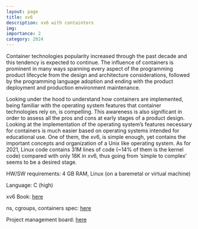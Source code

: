 ```yaml
---
layout: page
title: xv6 
description: xv6 with containters
img:
importance: 2
category: 2024 
---
```


Container technologies popularity increased through the past decade and this tendency is expected to continue. The influence of containers is prominent in many ways spanning every aspect of the programming product lifecycle from the design and architecture considerations, followed by the programming language adoption and ending with the product deployment and production environment maintenance. 

Looking under the hood to understand how containers are implemented, being familiar with the operating system features that container technologies rely on, is compelling. This awareness is also significant in order to assess all the pros and cons at early stages of a product design. Looking at the implementation of the operating system’s features necessary for containers is much easier based on operating systems intended for educational use. One of them, the xv6, is simple enough, yet contains the important concepts and organization of a Unix like operating system. As for 2021, Linux code contains 31M lines of code (~14% of them is the kernel code) compared with only 18K in xv6, thus going from ‘simple to complex’ seems to be a desired stage.

HW/SW requirements: 4 GB RAM, Linux (on a baremetal or virtual machine)

Language: C (high)

xv6 Book: [here](https://pdos.csail.mit.edu/6.828/2014/xv6/book-rev8.pdf)

ns, cgroups, containers spec: [here](https://docs.google.com/document/d/1iLGOXVAlkl9Ee2VLVfnYWHt4efNy5_NapldoVtK4Nzo/edit?usp=sharing)

Project management board: [here](https://trello.com/b/8fuDnfLM/xv6)
